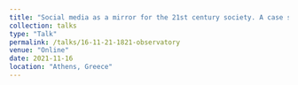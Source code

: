 ```yaml
---
title: "Social media as a mirror for the 21st century society. A case study based on Facebook as a research tool (Greek)"
collection: talks
type: "Talk"
permalink: /talks/16-11-21-1821-observatory
venue: "Online"
date: 2021-11-16
location: "Athens, Greece"
---
```

